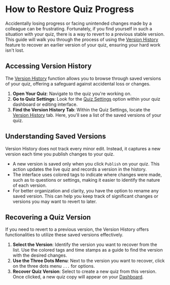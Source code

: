 # How to Restore Quiz Progress

Accidentally losing progress or facing unintended changes made by a colleague can be frustrating. Fortunately, if you find yourself in such a situation with your quiz, there is a way to revert to a previous stable version. This guide will walk you through the process of using the [Version History](https://docs.revenuehunt.com/reference/quiz-builder/#version-history) feature to recover an earlier version of your quiz, ensuring your hard work isn't lost.

## Accessing Version History

The [Version History](https://docs.revenuehunt.com/reference/quiz-builder/#version-history) function allows you to browse through saved versions of your quiz, offering a safeguard against accidental loss or changes.

1. **Open Your Quiz**: Navigate to the quiz you're working on.
2. **Go to Quiz Settings**: Look for the [Quiz Settings](https://docs.revenuehunt.com/reference/quiz-builder/#quiz-settings) option within your quiz dashboard or editing interface.
3. **Find the Version History Tab**: Within the Quiz Settings, locate the [Version History](https://docs.revenuehunt.com/reference/quiz-builder/#version-history) tab. Here, you'll see a list of the saved versions of your quiz.

## Understanding Saved Versions

Version History does not track every minor edit. Instead, it captures a new version each time you publish changes to your quiz. 

- A new version is saved only when you click `Publish` on your quiz. This action updates the live quiz and records a version in the history. 
- The interface uses colored tags to indicate where changes were made, such as to questions or settings, making it easier to identify the nature of each version. 
- For better organization and clarity, you have the option to rename any saved version. This can help you keep track of significant changes or versions you may want to revert to later.

## Recovering a Quiz Version

If you need to revert to a previous version, the Version History offers functionalities to utilize these saved versions effectively.

1. **Select the Version**: Identify the version you want to recover from the list. Use the colored tags and time stamps as a guide to find the version with the desired changes.
2. **Use the Three Dots Menu**: Next to the version you want to recover, click on the three dots menu `...` for options.
3. **Recover Quiz Version**: Select to create a new quiz from this version. Once clicked, a new quiz copy will appear on your [Dashboard](https://docs.revenuehunt.com/reference/dashboard/).

